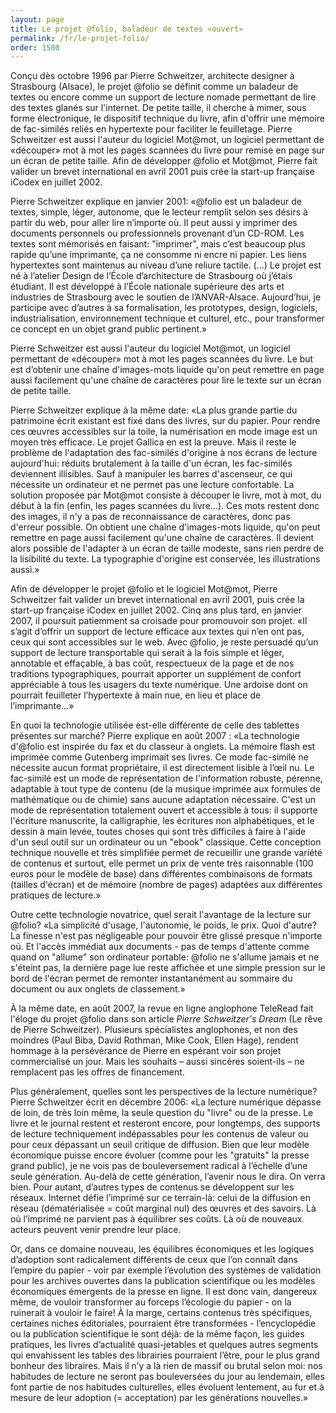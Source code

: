 ```yaml
---
layout: page
title: Le projet @folio, baladeur de textes «ouvert»
permalink: /fr/le-projet-folio/
order: 1500
---
```

<p>Conçu dès octobre 1996 par Pierre Schweitzer, architecte designer à Strasbourg (Alsace), le projet @folio se définit comme un baladeur de textes ou encore comme un support de lecture nomade permettant de lire des textes glanés sur l'internet. De petite taille, il cherche à mimer, sous forme électronique, le dispositif technique du livre, afin d'offrir une mémoire de fac-similés reliés en hypertexte pour faciliter le feuilletage. Pierre Schweitzer est aussi l'auteur du logiciel Mot@mot, un logiciel permettant de «découper» mot à mot les pages scannées du livre pour remise en page sur un écran de petite taille. Afin de développer @folio et Mot@mot, Pierre fait valider un brevet international en avril 2001 puis crée la start-up française iCodex en juillet 2002.</p>

<p>Pierre Schweitzer explique en janvier 2001: «@folio est un baladeur de textes, simple, léger, autonome, que le lecteur remplit selon ses désirs à partir du web, pour aller lire n’importe où. Il peut aussi y imprimer des documents personnels ou professionnels provenant d’un CD-ROM. Les textes sont mémorisés en faisant: "imprimer", mais c’est beaucoup plus rapide qu’une imprimante, ça ne consomme ni encre ni papier. Les liens hypertextes sont maintenus au niveau d’une reliure tactile. (...) Le projet est né à l’atelier Design de l’École d’architecture de Strasbourg où j’étais étudiant. Il est développé à l’École nationale supérieure des arts et industries de Strasbourg avec le soutien de l’ANVAR-Alsace. Aujourd’hui, je participe avec d’autres à sa formalisation, les prototypes, design, logiciels, industrialisation, environnement technique et culturel, etc., pour transformer ce concept en un objet grand public pertinent.»</p>

<p>Pierre Schweitzer est aussi l'auteur du logiciel Mot@mot, un logiciel permettant de «découper» mot à mot les pages scannées du livre. Le but est d’obtenir une chaîne d'images-mots liquide qu'on peut remettre en page aussi facilement qu'une chaîne de caractères pour lire le texte sur un écran de petite taille.</p>

<p>Pierre Schweitzer explique à la même date: «La plus grande partie du patrimoine écrit existant est fixé dans des livres, sur du papier. Pour rendre ces œuvres accessibles sur la toile, la numérisation en mode image est un moyen très efficace. Le projet Gallica en est la preuve. Mais il reste le problème de l'adaptation des fac-similés d'origine à nos écrans de lecture aujourd'hui: réduits brutalement à la taille d'un écran, les fac-similés deviennent illisibles. Sauf à manipuler les barres d'ascenseur, ce qui nécessite un ordinateur et ne permet pas une lecture confortable. La solution proposée par Mot@mot consiste à découper le livre, mot à mot, du début à la fin (enfin, les pages scannées du livre...). Ces mots restent donc des images, il n'y a pas de reconnaissance de caractères, donc pas d'erreur possible. On obtient une chaîne d'images-mots liquide, qu'on peut remettre en page aussi facilement qu'une chaîne de caractères. Il devient alors possible de l'adapter à un écran de taille modeste, sans rien perdre de la lisibilité du texte. La typographie d'origine est conservée, les illustrations aussi.»</p>

<p>Afin de développer le projet @folio et le logiciel Mot@mot, Pierre Schweitzer fait valider un brevet international en avril 2001, puis crée la start-up française iCodex en juillet 2002. Cinq ans plus tard, en janvier 2007, il poursuit patiemment sa croisade pour promouvoir son projet. «Il s’agit d’offrir un support de lecture efficace aux textes qui n’en ont pas, ceux qui sont accessibles sur le web. Avec @folio, je reste persuadé qu’un support de lecture transportable qui serait à la fois simple et léger, annotable et effaçable, à bas coût, respectueux de la page et de nos traditions typographiques, pourrait apporter un supplément de confort appréciable à tous les usagers du texte numérique. Une ardoise dont on pourrait feuilleter l’hypertexte à main nue, en lieu et place de l’imprimante...»</p>

<p>En quoi la technologie utilisée est-elle différente de celle des tablettes présentes sur marché? Pierre explique en août 2007 : «La technologie d'@folio est inspirée du fax et du classeur à onglets. La mémoire flash est imprimée comme Gutenberg imprimait ses livres. Ce mode fac-similé ne nécessite aucun format propriétaire, il est directement lisible à l’œil nu. Le fac-similé est un mode de représentation de l'information robuste, pérenne, adaptable à tout type de contenu (de la musique imprimée aux formules de mathématique ou de chimie) sans aucune adaptation nécessaire. C'est un mode de représentation totalement ouvert et accessible à tous: il supporte l'écriture manuscrite, la calligraphie, les écritures non alphabétiques, et le dessin à main levée, toutes choses qui sont très difficiles à faire à l'aide d'un seul outil sur un ordinateur ou un "ebook" classique. Cette conception technique nouvelle et très simplifiée permet de recueillir une grande variété de contenus et surtout, elle permet un prix de vente très raisonnable (100 euros pour le modèle de base) dans différentes combinaisons de formats (tailles d'écran) et de mémoire (nombre de pages) adaptées aux différentes pratiques de lecture.»</p>

<p>Outre cette technologie novatrice, quel serait l'avantage de la lecture sur @folio? «La simplicité d'usage, l'autonomie, le poids, le prix. Quoi d'autre? La finesse n'est pas négligeable pour pouvoir être glissé presque n'importe où. Et l'accès immédiat aux documents - pas de temps d'attente comme quand on "allume" son ordinateur portable: @folio ne s'allume jamais et ne s'éteint pas, la dernière page lue reste affichée et une simple pression sur le bord de l'écran permet de remonter instantanément au sommaire du document ou aux onglets de classement.»</p>

<p>À la même date, en août 2007, la revue en ligne anglophone TeleRead fait l'éloge du projet @folio dans son article <em>Pierre Schweitzer's Dream</em> (Le rêve de Pierre Schweitzer). Plusieurs spécialistes anglophones, et non des moindres (Paul Biba, David Rothman, Mike Cook, Ellen Hage), rendent hommage à la persévérance de Pierre en espérant voir son projet commercialisé un jour. Mais les souhaits – aussi sincères soient-ils – ne remplacent pas les offres de financement.</p>

<p>Plus généralement, quelles sont les perspectives de la lecture numérique? Pierre Schweitzer écrit en décembre 2006: «La lecture numérique dépasse de loin, de très loin même, la seule question du "livre" ou de la presse. Le livre et le journal restent et resteront encore, pour longtemps, des supports de lecture techniquement indépassables pour les contenus de valeur ou pour ceux dépassant un seuil critique de diffusion. Bien que leur modèle économique puisse encore évoluer (comme pour les "gratuits" la presse grand public), je ne vois pas de bouleversement radical à l’échelle d’une seule génération. Au-delà de cette génération, l’avenir nous le dira. On verra bien. Pour autant, d’autres types de contenus se développent sur les réseaux. Internet défie l’imprimé sur ce terrain-là: celui de la diffusion en réseau (dématérialisée = coût marginal nul) des œuvres et des savoirs. Là où l’imprimé ne parvient pas à équilibrer ses coûts. Là où de nouveaux acteurs peuvent venir prendre leur place.</p>

<p>Or, dans ce domaine nouveau, les équilibres économiques et les logiques d’adoption sont radicalement différents de ceux que l’on connaît dans l’empire du papier - voir par exemple l’évolution des systèmes de validation pour les archives ouvertes dans la publication scientifique ou les modèles économiques émergents de la presse en ligne. Il est donc vain, dangereux même, de vouloir transformer au forceps l’écologie du papier - on la ruinerait à vouloir le faire! À la marge, certains contenus très spécifiques, certaines niches éditoriales, pourraient être transformées - l’encyclopédie ou la publication scientifique le sont déjà: de la même façon, les guides pratiques, les livres d’actualité quasi-jetables et quelques autres segments qui envahissent les tables des librairies pourraient l’être, pour le plus grand bonheur des libraires. Mais il n’y a là rien de massif ou brutal selon moi: nos habitudes de lecture ne seront pas bouleversées du jour au lendemain, elles font partie de nos habitudes culturelles, elles évoluent lentement, au fur et à mesure de leur adoption (= acceptation) par les générations nouvelles.»</p>
